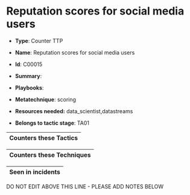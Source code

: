 # Reputation scores for social media users

* **Type**: Counter TTP

* **Name**: Reputation scores for social media users

* **Id**: C00015

* **Summary**: 

* **Playbooks**: 

* **Metatechnique**: scoring

* **Resources needed:** data_scientist,datastreams

* **Belongs to tactic stage**: TA01


| Counters these Tactics |
| ---------------------- |



| Counters these Techniques |
| ------------------------- |



| Seen in incidents |
| ----------------- |


DO NOT EDIT ABOVE THIS LINE - PLEASE ADD NOTES BELOW